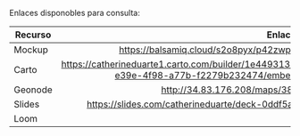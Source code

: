 Enlaces disponobles para consulta: 

| Recurso      | Enlace        | 
| -------------|-------------:   |
| Mockup | https://balsamiq.cloud/s2o8pyx/p42zwpc | 
| Carto | https://catherineduarte1.carto.com/builder/1e449313-e39e-4f98-a77b-f2279b232474/embed |
| Geonode | http://34.83.176.208/maps/38/ |
| Slides | https://slides.com/catherineduarte/deck-0ddf5a/ | 
| Loom | 